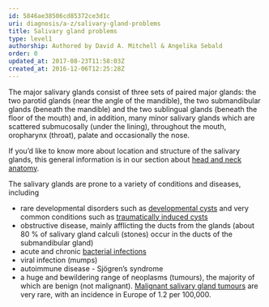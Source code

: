 ```yaml
---
id: 5846ae38506cd85372ce3d1c
uri: diagnosis/a-z/salivary-gland-problems
title: Salivary gland problems
type: level1
authorship: Authored by David A. Mitchell & Angelika Sebald
order: 0
updated_at: 2017-08-23T11:58:03Z
created_at: 2016-12-06T12:25:28Z
---
```


<p>The major salivary glands consist of three sets of paired major
    glands: the two parotid glands (near the angle of the mandible),
    the two submandibular glands (beneath the mandible) and the
    two sublingual glands (beneath the floor of the mouth) and,
    in addition, many minor salivary glands which are scattered
    submucosally (under the lining), throughout the mouth, oropharynx
    (throat), palate and occasionally the nose.</p>
<aside>
    <p>If you’d like to know more about location and structure of
        the salivary glands, this general information is in our
        section about <a href="/diagnosis/anatomy">head and neck anatomy</a>.</p>
</aside>
<p>The salivary glands are prone to a variety of conditions and
    diseases, including</p>
<ul>
    <li>rare developmental disorders such as <a href="/diagnosis/a-z/cyst">developmental cysts</a>        and very common conditions such as <a href="/diagnosis/a-z/cyst">traumatically induced cysts</a></li>
    <li>obstructive disease, mainly afflicting the ducts from the
        glands (about 80 % of salivary gland calculi (stones)
        occur in the ducts of the submandibular gland)</li>
    <li>acute and chronic <a href="/diagnosis/a-z/infection">bacterial infections</a></li>
    <li>viral infection (mumps)</li>
    <li>autoimmune disease - Sjögren’s syndrome</li>
    <li>a huge and bewildering range of neoplasms (tumours), the
        majority of which are benign (not malignant). <a href="/diagnosis/a-z/cancer/salivary-gland">Malignant salivary gland tumours</a>        are very rare, with an incidence in Europe of 1.2 per
        100,000.</li>
</ul>

